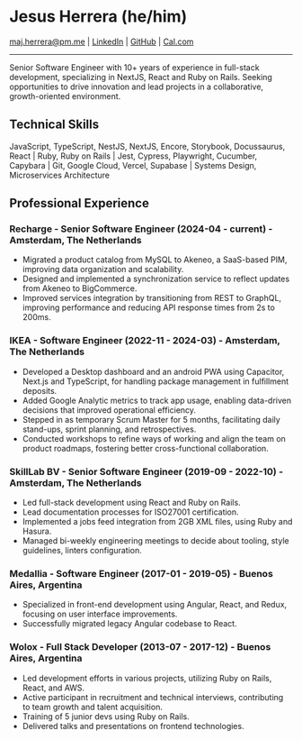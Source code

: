 # Jesus Herrera (he/him)

maj.herrera@pm.me | [LinkedIn](https://www.linkedin.com/in/jesus-herrera-dev) | [GitHub](https://github.com/trueshizus) | [Cal.com](https://cal.com/jherrera)

---

Senior Software Engineer with 10+ years of experience in full-stack development, specializing in NextJS, React and Ruby on Rails. Seeking opportunities to drive innovation and lead projects in a collaborative, growth-oriented environment.

## Technical Skills

JavaScript, TypeScript, NestJS, NextJS, Encore, Storybook, Docussaurus, React | Ruby, Ruby on Rails | Jest, Cypress, Playwright, Cucumber, Capybara | Git, Google Cloud, Vercel, Supabase | Systems Design, Microservices Architecture

## Professional Experience

### Recharge - Senior Software Engineer (2024-04 - current) - Amsterdam, The Netherlands

- Migrated a product catalog from MySQL to Akeneo, a SaaS-based PIM, improving data organization and scalability.
- Designed and implemented a synchronization service to reflect updates from Akeneo to BigCommerce.
- Improved services integration by transitioning from REST to GraphQL, improving performance and reducing API response times from 2s to 200ms.

### IKEA - Software Engineer (2022-11 - 2024-03) - Amsterdam, The Netherlands

- Developed a Desktop dashboard and an android PWA using Capacitor, Next.js and TypeScript, for handling package management in fulfillment deposits.
- Added Google Analytic metrics to track app usage, enabling data-driven decisions that improved operational efficiency.
- Stepped in as temporary Scrum Master for 5 months, facilitating daily stand-ups, sprint planning, and retrospectives.
- Conducted workshops to refine ways of working and align the team on product roadmaps, fostering better cross-functional collaboration.

### SkillLab BV - Senior Software Engineer (2019-09 - 2022-10) - Amsterdam, The Netherlands

- Led full-stack development using React and Ruby on Rails.
- Lead documentation processes for ISO27001 certification.
- Implemented a jobs feed integration from 2GB XML files, using Ruby and Hasura.
- Managed bi-weekly engineering meetings to decide about tooling, style guidelines, linters configuration.

### Medallia - Software Engineer (2017-01 - 2019-05) - Buenos Aires, Argentina

- Specialized in front-end development using Angular, React, and Redux, focusing on user interface improvements.
- Successfully migrated legacy Angular codebase to React.

### Wolox - Full Stack Developer (2013-07 - 2017-12) - Buenos Aires, Argentina

- Led development efforts in various projects, utilizing Ruby on Rails, React, and AWS.
- Active participant in recruitment and technical interviews, contributing to team growth and talent acquisition.
- Training of 5 junior devs using Ruby on Rails.
- Delivered talks and presentations on frontend technologies.
